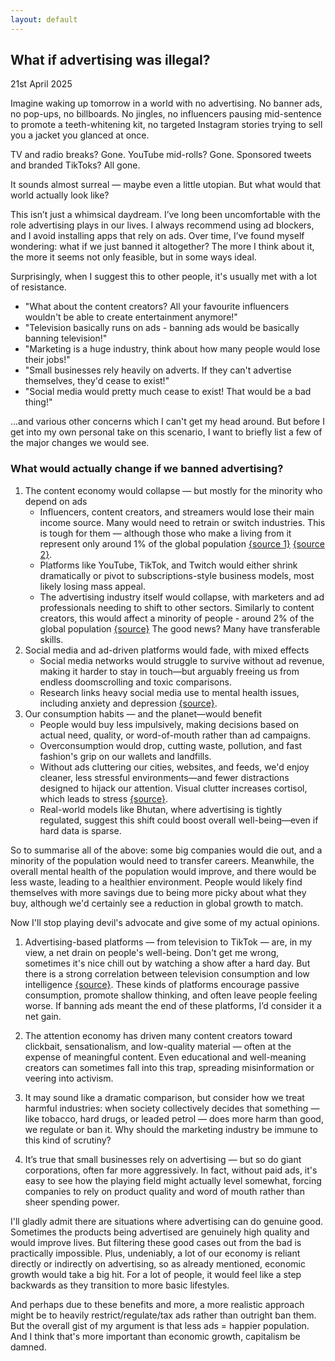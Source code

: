```yaml
---
layout: default
---
```


## What if advertising was illegal?
21st April 2025

Imagine waking up tomorrow in a world with no advertising. No banner ads, no pop-ups, no billboards. No jingles, no influencers pausing mid-sentence to promote a teeth-whitening kit, no targeted Instagram stories trying to sell you a jacket you glanced at once.

TV and radio breaks? Gone. YouTube mid-rolls? Gone. Sponsored tweets and branded TikToks? All gone.

It sounds almost surreal — maybe even a little utopian. But what would that world actually look like?

This isn’t just a whimsical daydream. I’ve long been uncomfortable with the role advertising plays in our lives. I always recommend using ad blockers, and I avoid installing apps that rely on ads. Over time, I’ve found myself wondering: what if we just banned it altogether? The more I think about it, the more it seems not only feasible, but in some ways ideal.

Surprisingly, when I suggest this to other people, it's usually met with a lot of resistance.
- "What about the content creators? All your favourite influencers wouldn't be able to create entertainment anymore!"
- "Television basically runs on ads - banning ads would be basically banning television!"
- "Marketing is a huge industry, think about how many people would lose their jobs!"
- "Small businesses rely heavily on adverts. If they can't advertise themselves, they'd cease to exist!"
- "Social media would pretty much cease to exist! That would be a bad thing!"

...and various other concerns which I can't get my head around. But before I get into my own personal take on this scenario, I want to briefly list a few of the major changes we would see.

### What would actually change if we banned advertising?

1. The content economy would collapse — but mostly for the minority who depend on ads
    - Influencers, content creators, and streamers would lose their main income source. Many would need to retrain or switch industries. This is tough for them — although those who make a living from it represent only around 1% of the global population [{source 1}](https://linktr.ee/creator-report/static/Linktree-CreatorReport-2022-02f3aa05a27be6fecb3537b13d5ec9de.pdf) [{source 2}](https://news.adobe.com/news/news-details/2022/adobe-future-of-creativity-study-165m-creators-joined-creator-economy-since-2020).
    - Platforms like YouTube, TikTok, and Twitch would either shrink dramatically or pivot to subscriptions-style business models, most likely losing mass appeal.
    - The advertising industry itself would collapse, with marketers and ad professionals needing to shift to other sectors. Similarly to content creators, this would affect a minority of people - around 2% of the global population [{source}](https://www.ama.org/marketing-industry-stats-and-information/) The good news? Many have transferable skills.
2. Social media and ad-driven platforms would fade, with mixed effects
    - Social media networks would struggle to survive without ad revenue, making it harder to stay in touch—but arguably freeing us from endless doomscrolling and toxic comparisons.
    - Research links heavy social media use to mental health issues, including anxiety and depression [{source}](https://health.ucdavis.edu/blog/cultivating-health/social-medias-impact-our-mental-health-and-tips-to-use-it-safely/2024/05).
3. Our consumption habits — and the planet—would benefit
    - People would buy less impulsively, making decisions based on actual need, quality, or word-of-mouth rather than ad campaigns.
    - Overconsumption would drop, cutting waste, pollution, and fast fashion's grip on our wallets and landfills.
    - Without ads cluttering our cities, websites, and feeds, we'd enjoy cleaner, less stressful environments—and fewer distractions designed to hijack our attention. Visual clutter increases cortisol, which leads to stress [{source}](https://www.stylist.co.uk/fitness-health/wellbeing/clutter-health-impact/845209).
    - Real-world models like Bhutan, where advertising is tightly regulated, suggest this shift could boost overall well-being—even if hard data is sparse.

So to summarise all of the above: some big companies would die out, and a minority of the population would need to transfer careers. Meanwhile, the overall mental health of the population would improve, and there would be less waste, leading to a healthier environment. People would likely find themselves with more savings due to being more picky about what they buy, although we'd certainly see a reduction in global growth to match.

Now I'll stop playing devil's advocate and give some of my actual opinions.

1. Advertising-based platforms — from television to TikTok — are, in my view, a net drain on people's well-being. Don't get me wrong, sometimes it's nice chill out by watching a show after a hard day. But there is a strong correlation between television consumption and low intelligence [{source}](https://www.tandfonline.com/doi/epdf/10.1080/08838158009363973?needAccess=true). These kinds of platforms encourage passive consumption, promote shallow thinking, and often leave people feeling worse. If banning ads meant the end of these platforms, I’d consider it a net gain.

2. The attention economy has driven many content creators toward clickbait, sensationalism, and low-quality material — often at the expense of meaningful content. Even educational and well-meaning creators can sometimes fall into this trap, spreading misinformation or veering into activism.

3. It may sound like a dramatic comparison, but consider how we treat harmful industries: when society collectively decides that something — like tobacco, hard drugs, or leaded petrol — does more harm than good, we regulate or ban it. Why should the marketing industry be immune to this kind of scrutiny?

4. It’s true that small businesses rely on advertising — but so do giant corporations, often far more aggressively. In fact, without paid ads, it's easy to see how the playing field might actually level somewhat, forcing companies to rely on product quality and word of mouth rather than sheer spending power.

I'll gladly admit there are situations where advertising can do genuine good. Sometimes the products being advertised are genuinely high quality and would improve lives. But filtering these good cases out from the bad is practically impossible. Plus, undeniably, a lot of our economy is reliant directly or indirectly on advertising, so as already mentioned, economic growth would take a big hit. For a lot of people, it would feel like a step backwards as they transition to more basic lifestyles.

And perhaps due to these benefits and more, a more realistic approach might be to heavily restrict/regulate/tax ads rather than outright ban them. But the overall gist of my argument is that less ads = happier population. And I think that's more important than economic growth, capitalism be damned.